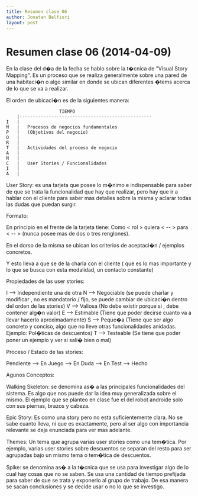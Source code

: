 ```yaml
---
title: Resumen clase 06
author: Jonatan Belfiori
layout: post
---
```

Resumen clase 06 (2014-04-09)
===============

En la clase del d�a de la fecha se hablo sobre la t�cnica de "Visual Story Mapping".
Es un proceso que se realiza generalmente sobre una pared de una habitaci�n o algo similar en donde se ubican diferentes �tems acerca de lo que se va a realizar.

El orden de ubicaci�n es de la siguientes manera:

                     	TIEMPO
        |--------------------------------------------------
    I	|	
    M	|	Procesos de negocios fundamentales	
    P	|	(Objetivos del negocio) 	
    O	|	
    R	|	
    T	|	Actividades del proceso de negocio 	
    A	|	
    N	|	
    C	|	User Stories / Funcionalidades 		
    I	|	
    A	|	


User Story: es una tarjeta que posee lo m�nimo e indispensable para saber de que se trata la funcionalidad que hay que realizar, pero hay que ir a hablar con el cliente para saber mas detalles sobre la misma y aclarar todas las dudas que puedan surgir.

Formato: 

En principio en el frente de la tarjeta tiene:     Como < rol >  quiera < -- >  para < -- >  (nunca posee mas de dos o tres renglones).

En el dorso de la misma se ubican los criterios de aceptaci�n / ejemplos concretos.

Y esto lleva a que se de la charla con el cliente ( que es lo mas importante y lo que se busca con esta modalidad, un contacto constante)

Propiedades de las user stories:

I -->   Independiente una de otra
N -->   Negociable (se puede charlar y modificar , no es mandatorio / fijo, se puede cambiar de ubicaci�n dentro del orden de las stories)
V -->   Valiosa (No debe existir porque si , debe contener alg�n valor)
E -->   Estimable (Tiene que poder decirse cuanto va a llevar hacerlo aproximadamente)
S -->   Peque�a (Tiene que ser algo concreto y conciso, algo que no lleve otras funcionalidades anidadas. Ejemplo: Pol�ticas de descuentos)
T -->   Testeable (Se tiene que poder poner un ejemplo y ver si sali� bien o mal)



Proceso / Estado de las stories:

Pendiente --> En Juego -->  En Duda -->  En Test -->  Hecho


Agunos Conceptos: 

Walking Skeleton: se denomina as� a las principales funcionalidades del sistema. Es algo que nos puede dar la idea muy generalizada sobre el mismo. 
El ejemplo que se planteo en clase fue el del robot androide solo con sus piernas, brazos y cabeza.

Epic Story: Es como una story pero no esta suficientemente clara. No se sabe cuanto lleva, ni que es exactamente, pero al ser algo con importancia relevante se deja enunciada para ver mas adelante.

Themes: Un tema que agrupa varias user stories como una tem�tica. Por ejemplo, varias user stories sobre descuentos se separan del resto para ser agrupadas bajo un mismo tema o tem�tica de descuentos. 

Spike: se denomina as� a la t�cnica que se usa para investigar algo de lo cual hay cosas que no se saben. Se usa una cantidad de tiempo prefijada para saber de que se trata y exponerlo al grupo de trabajo. De esa manera se sacan conclusiones y se decide usar o no lo que se investigo.

